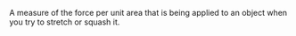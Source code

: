 A measure of the force per unit area that is being applied to an object
when you try to stretch or squash it.
